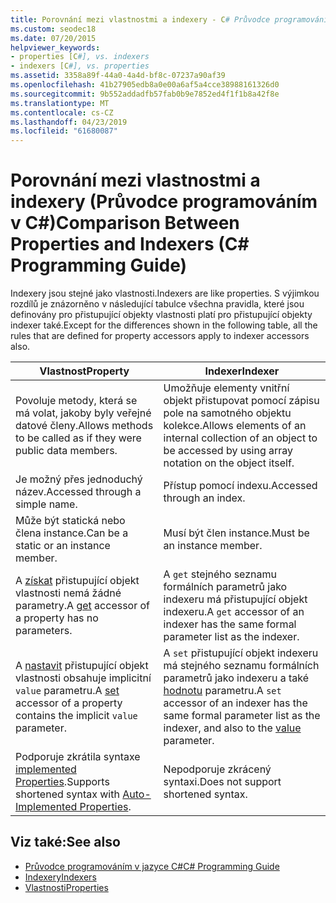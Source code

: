 ```yaml
---
title: Porovnání mezi vlastnostmi a indexery - C# Průvodce programováním
ms.custom: seodec18
ms.date: 07/20/2015
helpviewer_keywords:
- properties [C#], vs. indexers
- indexers [C#], vs. properties
ms.assetid: 3358a89f-44a0-4a4d-bf8c-07237a90af39
ms.openlocfilehash: 41b27905edb8a0e00a6af5a4cce38988161326d0
ms.sourcegitcommit: 9b552addadfb57fab0b9e7852ed4f1f1b8a42f8e
ms.translationtype: MT
ms.contentlocale: cs-CZ
ms.lasthandoff: 04/23/2019
ms.locfileid: "61680087"
---
```

# <a name="comparison-between-properties-and-indexers-c-programming-guide"></a><span data-ttu-id="f5b59-102">Porovnání mezi vlastnostmi a indexery (Průvodce programováním v C#)</span><span class="sxs-lookup"><span data-stu-id="f5b59-102">Comparison Between Properties and Indexers (C# Programming Guide)</span></span>
<span data-ttu-id="f5b59-103">Indexery jsou stejné jako vlastnosti.</span><span class="sxs-lookup"><span data-stu-id="f5b59-103">Indexers are like properties.</span></span> <span data-ttu-id="f5b59-104">S výjimkou rozdílů je znázorněno v následující tabulce všechna pravidla, které jsou definovány pro přistupující objekty vlastnosti platí pro přistupující objekty indexer také.</span><span class="sxs-lookup"><span data-stu-id="f5b59-104">Except for the differences shown in the following table, all the rules that are defined for property accessors apply to indexer accessors also.</span></span>  
  
|<span data-ttu-id="f5b59-105">Vlastnost</span><span class="sxs-lookup"><span data-stu-id="f5b59-105">Property</span></span>|<span data-ttu-id="f5b59-106">Indexer</span><span class="sxs-lookup"><span data-stu-id="f5b59-106">Indexer</span></span>|  
|--------------|-------------|  
|<span data-ttu-id="f5b59-107">Povoluje metody, která se má volat, jakoby byly veřejné datové členy.</span><span class="sxs-lookup"><span data-stu-id="f5b59-107">Allows methods to be called as if they were public data members.</span></span>|<span data-ttu-id="f5b59-108">Umožňuje elementy vnitřní objekt přistupovat pomocí zápisu pole na samotného objektu kolekce.</span><span class="sxs-lookup"><span data-stu-id="f5b59-108">Allows elements of an internal collection of an object to be accessed by using array notation on the object itself.</span></span>|  
|<span data-ttu-id="f5b59-109">Je možný přes jednoduchý název.</span><span class="sxs-lookup"><span data-stu-id="f5b59-109">Accessed through a simple name.</span></span>|<span data-ttu-id="f5b59-110">Přístup pomocí indexu.</span><span class="sxs-lookup"><span data-stu-id="f5b59-110">Accessed through an index.</span></span>|  
|<span data-ttu-id="f5b59-111">Může být statická nebo člena instance.</span><span class="sxs-lookup"><span data-stu-id="f5b59-111">Can be a static or an instance member.</span></span>|<span data-ttu-id="f5b59-112">Musí být člen instance.</span><span class="sxs-lookup"><span data-stu-id="f5b59-112">Must be an instance member.</span></span>|  
|<span data-ttu-id="f5b59-113">A [získat](../../../csharp/language-reference/keywords/get.md) přistupující objekt vlastnosti nemá žádné parametry.</span><span class="sxs-lookup"><span data-stu-id="f5b59-113">A [get](../../../csharp/language-reference/keywords/get.md) accessor of a property has no parameters.</span></span>|<span data-ttu-id="f5b59-114">A `get` stejného seznamu formálních parametrů jako indexeru má přistupující objekt indexeru.</span><span class="sxs-lookup"><span data-stu-id="f5b59-114">A `get` accessor of an indexer has the same formal parameter list as the indexer.</span></span>|  
|<span data-ttu-id="f5b59-115">A [nastavit](../../../csharp/language-reference/keywords/set.md) přistupující objekt vlastnosti obsahuje implicitní `value` parametru.</span><span class="sxs-lookup"><span data-stu-id="f5b59-115">A [set](../../../csharp/language-reference/keywords/set.md) accessor of a property contains the implicit `value` parameter.</span></span>|<span data-ttu-id="f5b59-116">A `set` přistupující objekt indexeru má stejného seznamu formálních parametrů jako indexeru a také [hodnotu](../../../csharp/language-reference/keywords/value.md) parametru.</span><span class="sxs-lookup"><span data-stu-id="f5b59-116">A `set` accessor of an indexer has the same formal parameter list as the indexer, and also to the [value](../../../csharp/language-reference/keywords/value.md) parameter.</span></span>|  
|<span data-ttu-id="f5b59-117">Podporuje zkrátila syntaxe [implemented Properties](../../../csharp/programming-guide/classes-and-structs/auto-implemented-properties.md).</span><span class="sxs-lookup"><span data-stu-id="f5b59-117">Supports shortened syntax with [Auto-Implemented Properties](../../../csharp/programming-guide/classes-and-structs/auto-implemented-properties.md).</span></span>|<span data-ttu-id="f5b59-118">Nepodporuje zkrácený syntaxi.</span><span class="sxs-lookup"><span data-stu-id="f5b59-118">Does not support shortened syntax.</span></span>|  
  
## <a name="see-also"></a><span data-ttu-id="f5b59-119">Viz také:</span><span class="sxs-lookup"><span data-stu-id="f5b59-119">See also</span></span>

- [<span data-ttu-id="f5b59-120">Průvodce programováním v jazyce C#</span><span class="sxs-lookup"><span data-stu-id="f5b59-120">C# Programming Guide</span></span>](../../../csharp/programming-guide/index.md)
- [<span data-ttu-id="f5b59-121">Indexery</span><span class="sxs-lookup"><span data-stu-id="f5b59-121">Indexers</span></span>](../../../csharp/programming-guide/indexers/index.md)
- [<span data-ttu-id="f5b59-122">Vlastnosti</span><span class="sxs-lookup"><span data-stu-id="f5b59-122">Properties</span></span>](../../../csharp/programming-guide/classes-and-structs/properties.md)
